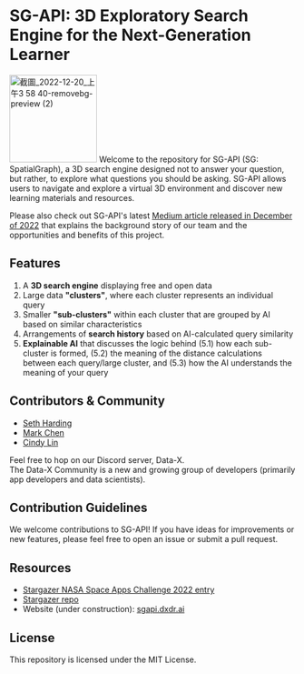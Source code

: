 # SG-API: 3D Exploratory Search Engine for the Next-Generation Learner
<img width="154" alt="截圖_2022-12-20_上午3 58 40-removebg-preview (2)" src="https://user-images.githubusercontent.com/8797471/209278505-ae4d89df-247e-4273-a835-c1ee3cd80592.png">
Welcome to the repository for SG-API (SG: SpatialGraph), a 3D search engine designed not to answer your question, but rather, to explore what questions you should be asking.
SG-API allows users to navigate and explore a virtual 3D environment and discover new learning materials and resources.

Please also check out SG-API's latest [Medium article released in December of 2022](https://sethhasi.medium.com/sg-api-3d-exploratory-search-engine-for-the-next-generation-learner-ideation-stage-dcf368dc9e6c) that explains the background story of our team and the opportunities and benefits of this project.

## Features
1. A **3D search engine** displaying free and open data
2. Large data **"clusters"**, where each cluster represents an individual query
3. Smaller **"sub-clusters"** within each cluster that are grouped by AI based on similar characteristics
4. Arrangements of **search history** based on AI-calculated query similarity
5. **Explainable AI** that discusses the logic behind (5.1) how each sub-cluster is formed, (5.2) the meaning of the distance calculations between each query/large cluster, and (5.3) how the AI understands the meaning of your query

## Contributors \& Community
- [Seth Harding](https://github.com/sethhasi)
- [Mark Chen](https://github.com/MarkCodering)
- [Cindy Lin](https://github.com/Jyue)

Feel free to hop on our Discord server, Data-X.  
The Data-X Community is a new and growing group of developers (primarily app developers and data scientists).

## Contribution Guidelines
We welcome contributions to SG-API! If you have ideas for improvements or new features, please feel free to open an issue or submit a pull request.

## Resources
- [Stargazer NASA Space Apps Challenge 2022 entry](https://2022.spaceappschallenge.org/challenges/2022-challenges/art-worlds/teams/stargazer-1/project)
- [Stargazer repo](https://github.com/DXDR-AI/Stargazer-Space-Apps-2022)
- Website (under construction): [sgapi.dxdr.ai](https://sgapi.dxdr.ai)

## License
This repository is licensed under the MIT License.
